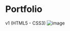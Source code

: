 # Portfolio

v1 (HTML5 - CSS3)
![image](https://github.com/user-attachments/assets/bb5a99c2-3b73-4242-ac2a-27adcba779fe)




